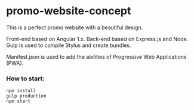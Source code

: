 # promo-website-concept

This is a perfect promo website with a beautiful design.

Front-end based on Angular 1.x.
Back-end based on Express.js and Node.
Gulp is used to compile Stylus and create bundles.

Manifest.json is used to add the abilities of Progressive Web Applications (PWA).

<h3>How to start:</h3>

```shell
npm install
gulp production
npm start
```
